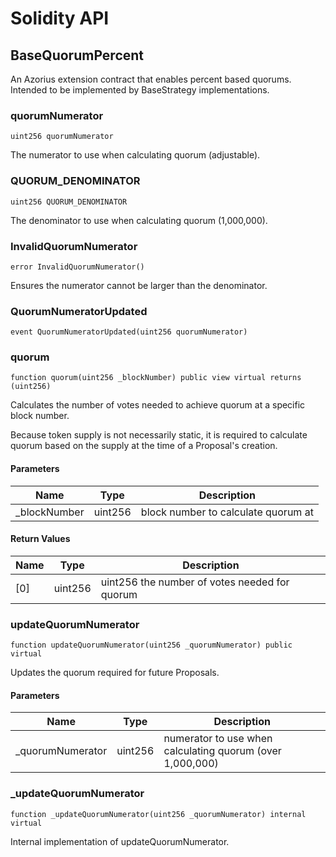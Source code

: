 # Solidity API

## BaseQuorumPercent

An Azorius extension contract that enables percent based quorums.
Intended to be implemented by BaseStrategy implementations.

### quorumNumerator

```solidity
uint256 quorumNumerator
```

The numerator to use when calculating quorum (adjustable).

### QUORUM_DENOMINATOR

```solidity
uint256 QUORUM_DENOMINATOR
```

The denominator to use when calculating quorum (1,000,000).

### InvalidQuorumNumerator

```solidity
error InvalidQuorumNumerator()
```

Ensures the numerator cannot be larger than the denominator.

### QuorumNumeratorUpdated

```solidity
event QuorumNumeratorUpdated(uint256 quorumNumerator)
```

### quorum

```solidity
function quorum(uint256 _blockNumber) public view virtual returns (uint256)
```

Calculates the number of votes needed to achieve quorum at a specific block number.

Because token supply is not necessarily static, it is required to calculate
quorum based on the supply at the time of a Proposal's creation.

#### Parameters

| Name | Type | Description |
| ---- | ---- | ----------- |
| _blockNumber | uint256 | block number to calculate quorum at |

#### Return Values

| Name | Type | Description |
| ---- | ---- | ----------- |
| [0] | uint256 | uint256 the number of votes needed for quorum |

### updateQuorumNumerator

```solidity
function updateQuorumNumerator(uint256 _quorumNumerator) public virtual
```

Updates the quorum required for future Proposals.

#### Parameters

| Name | Type | Description |
| ---- | ---- | ----------- |
| _quorumNumerator | uint256 | numerator to use when calculating quorum (over 1,000,000) |

### _updateQuorumNumerator

```solidity
function _updateQuorumNumerator(uint256 _quorumNumerator) internal virtual
```

Internal implementation of updateQuorumNumerator.

